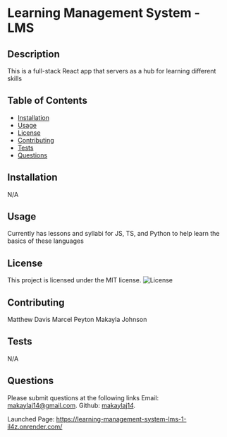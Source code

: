   # Learning Management System - LMS
  ## Description
  This is a full-stack React app that servers as a hub for learning different skills

  ## Table of Contents
  - [Installation](#installation)
  - [Usage](#usage)
  - [License](#license)
  - [Contributing](#contributing)
  - [Tests](#tests)
  - [Questions](#questions)

  ## Installation
  N/A

  ## Usage
  Currently has lessons and syllabi for JS, TS, and Python to help learn the basics of these languages

  ## License
This project is licensed under the MIT license.
  ![License](https://img.shields.io/badge/license-MIT-blue.svg)

  ## Contributing
  Matthew Davis
  Marcel Peyton
  Makayla Johnson

  ## Tests
  N/A
  
  ## Questions
  Please submit questions at the following links
  Email: [makaylaj14@gmail.com](mailto:makaylaj14@gmail.com).
  Github: [makaylaj14](https://github.com/makaylaj14).

  Launched Page: https://learning-management-system-lms-1-il4z.onrender.com/
